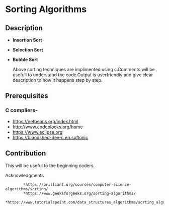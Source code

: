 # Sorting Algorithms 

## Description

* **Insertion Sort**
* **Selection Sort**
* **Bubble Sort**
      
     Above sorting techniques are implimented using c.Comments will be usefull to understand the code.Output is userfriendly and give clear description to how it happens step by step.
      
  
## Prerequisites
  
  ### C compliers-
 * https://netbeans.org/index.html
 * http://www.codeblocks.org/home
 * https://www.eclipse.org
 * https://bloodshed-dev-c.en.softonic
 
 
 ## Contribution
   This will be useful to the beginning coders.
           
 Acknowledgments
 
            *https://brilliant.org/courses/computer-science-algorithms/sorting/
            *https://www.geeksforgeeks.org/sorting-algorithms/
            *https://www.tutorialspoint.com/data_structures_algorithms/sorting_algorithms.htm
 
